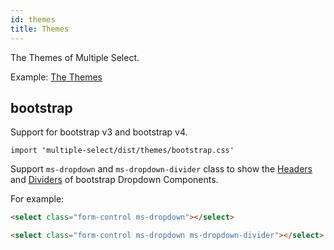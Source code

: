```yaml
---
id: themes
title: Themes
---
```


The Themes of Multiple Select.

<div id="gg"></div>

Example: [The Themes](/examples#themes.html)

## bootstrap

Support for bootstrap v3 and bootstrap v4.

```
import 'multiple-select/dist/themes/bootstrap.css'
```

Support `ms-dropdown` and `ms-dropdown-divider` class to show the [Headers](https://getbootstrap.com/docs/4.4/components/dropdowns/#headers) and [Dividers](https://getbootstrap.com/docs/4.4/components/dropdowns/#dividers) of bootstrap Dropdown Components.

For example:

```html
<select class="form-control ms-dropdown"></select>

<select class="form-control ms-dropdown ms-dropdown-divider"></select>
```
